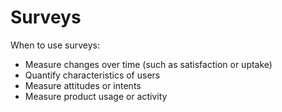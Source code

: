 # Surveys

When to use surveys:

* Measure changes over time (such as satisfaction or uptake)
* Quantify characteristics of users
* Measure attitudes or intents
* Measure product usage or activity